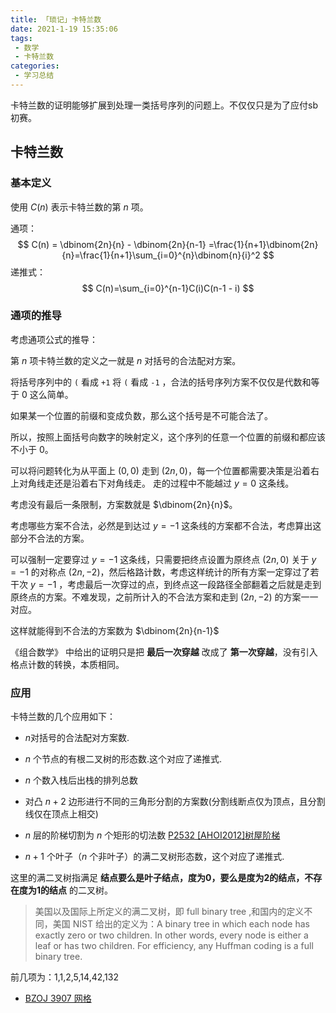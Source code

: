 ```yaml
---
title: 「琐记」卡特兰数
date: 2021-1-19 15:35:06
tags:
 - 数学
 - 卡特兰数
categories:
 - 学习总结
---
```


卡特兰数的证明能够扩展到处理一类括号序列的问题上。不仅仅只是为了应付sb初赛。

<!-- more -->

## 卡特兰数

### 基本定义

使用 $C(n)$ 表示卡特兰数的第 $n$ 项。

通项：
$$
C(n) = \dbinom{2n}{n} - \dbinom{2n}{n-1} =\frac{1}{n+1}\dbinom{2n}{n}=\frac{1}{n+1}\sum_{i=0}^{n}\dbinom{n}{i}^2
$$
递推式：
$$
C(n)=\sum_{i=0}^{n-1}C(i)C(n-1 - i)
$$

### 通项的推导

考虑通项公式的推导：

第 $n$ 项卡特兰数的定义之一就是 $n$ 对括号的合法配对方案。

将括号序列中的 `(` 看成 `+1` 将 `(` 看成 `-1`  ，合法的括号序列方案不仅仅是代数和等于 $0$ 这么简单。

如果某一个位置的前缀和变成负数，那么这个括号是不可能合法了。

所以，按照上面括号向数字的映射定义，这个序列的任意一个位置的前缀和都应该不小于 $0$。

可以将问题转化为从平面上 $(0, 0)$ 走到 $(2n, 0)$，每一个位置都需要决策是沿着右上对角线走还是沿着右下对角线走。 走的过程中不能越过 $y=0$  这条线。

考虑没有最后一条限制，方案数就是 $\dbinom{2n}{n}$。

考虑哪些方案不合法，必然是到达过 $y=-1$ 这条线的方案都不合法，考虑算出这部分不合法的方案。

可以强制一定要穿过 $y=-1$ 这条线，只需要把终点设置为原终点 $(2n, 0)$ 关于 $y=-1$ 的对称点 $(2n, -2)$，然后格路计数，考虑这样统计的所有方案一定穿过了若干次 $y=-1$ ，考虑最后一次穿过的点，到终点这一段路径全部翻着之后就是走到原终点的方案。不难发现，之前所计入的不合法方案和走到 $(2n, -2)$ 的方案一一对应。

这样就能得到不合法的方案数为 $\dbinom{2n}{n-1}$

《组合数学》 中给出的证明只是把 **最后一次穿越** 改成了 **第一次穿越**，没有引入格点计数的转换，本质相同。

### 应用

卡特兰数的几个应用如下：

- $n$对括号的合法配对方案数.

- $n$ 个节点的有根二叉树的形态数.这个对应了递推式.

- $n$ 个数入栈后出栈的排列总数

- 对凸 $n+2$ 边形进行不同的三角形分割的方案数(分割线断点仅为顶点，且分割线仅在顶点上相交)

- $n$ 层的阶梯切割为 $n$ 个矩形的切法数 [P2532 [AHOI2012]树屋阶梯](https://www.luogu.com.cn/problem/P2532)

- $n+1$ 个叶子（$n$ 个非叶子）的满二叉树形态数，这个对应了递推式.

这里的满二叉树指满足 **结点要么是叶子结点，度为0，要么是度为2的结点，不存在度为1的结点** 的二叉树。
>美国以及国际上所定义的满二叉树，即 full binary tree ,和国内的定义不同，美国 NIST 给出的定义为：A binary tree in which each node has exactly zero or two children. In other words, every node is either a leaf or has two children. For efficiency, any Huffman coding is a full binary tree.

前几项为：1,1,2,5,14,42,132

- [BZOJ 3907 网格](https://loj.ac/p/10238)